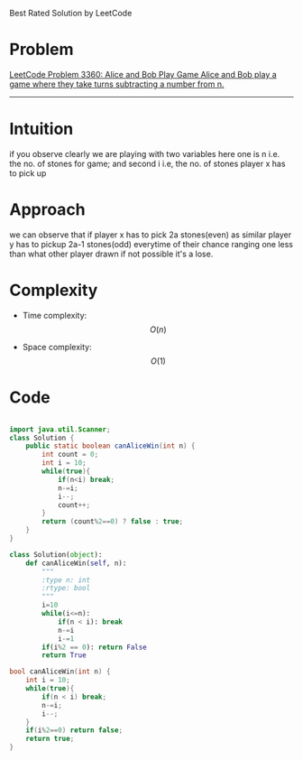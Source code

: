 Best Rated Solution by LeetCode


# Problem
<!-- Problem statement with number here -->
[
    LeetCode Problem 3360: Alice and Bob Play Game
Alice and Bob play a game where they take turns subtracting a number from n.
](
    https://leetcode.com/problems
)

<!-- Link:  -->

---

# Intuition
<!-- Describe your first thoughts on how to solve this problem. -->
if you observe clearly we are playing with two variables here
one is n i.e. the no. of stones for game;
and second i i.e, the no. of stones player x has to pick up
# Approach
<!-- Describe your approach to solving the problem. -->
we can observe that if player x has to pick 2a stones(even)
as similar player y has to pickup 2a-1 stones(odd) 
everytime of their chance ranging one less than what other player drawn if not possible it's a lose.

# Complexity
- Time complexity: $$O(n)$$
<!-- Add your time complexity here, e.g. $$O(n)$$ -->
- Space complexity: $$O(1)$$
<!-- Add your space complexity here, e.g. $$O(n)$$ -->

# Code
```java []

import java.util.Scanner;
class Solution {
    public static boolean canAliceWin(int n) {
        int count = 0;
        int i = 10;
        while(true){
            if(n<i) break;
            n-=i;
            i--;
            count++;
        }
        return (count%2==0) ? false : true;
    }
}

```
```python []
class Solution(object):
    def canAliceWin(self, n):
        """
        :type n: int
        :rtype: bool
        """
        i=10
        while(i<=n):
            if(n < i): break
            n-=i
            i-=1
        if(i%2 == 0): return False
        return True
```        
```c []
bool canAliceWin(int n) {
    int i = 10;
    while(true){
        if(n < i) break;
        n-=i;
        i--;
    }
    if(i%2==0) return false;
    return true;
}
```
```javascript []

```
```c++ []

```